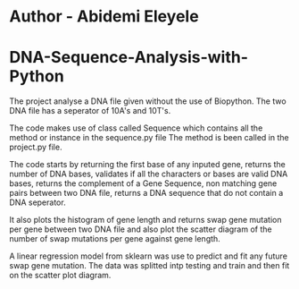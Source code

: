 # Author - Abidemi Eleyele
# DNA-Sequence-Analysis-with-Python
The project analyse a DNA file given without the use of Biopython. The two DNA file has a seperator of 10A's and 10T's.

The code makes use of class called Sequence which contains all the method or instance in the sequence.py file 
The method is been called in the project.py file. 

The code starts by returning the first base of any inputed gene, returns the number of DNA bases, validates if all the characters or bases are valid DNA bases, returns the complement of a Gene Sequence, non matching gene pairs between two DNA file, returns a DNA sequence that do not contain a DNA seperator.

It also plots the histogram of gene length and returns swap gene mutation per gene between two DNA file and also plot the scatter diagram of the number of swap mutations per gene against gene length.

A linear regression model from sklearn was use to predict and fit any future swap gene mutation. The data was splitted intp testing and train and then fit on the scatter plot diagram.
